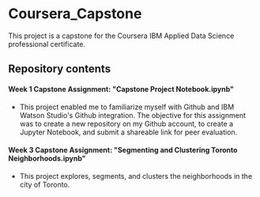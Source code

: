 # Coursera_Capstone
This project is a capstone for the Coursera IBM Applied Data Science professional certificate.
## Repository contents
#### Week 1 Capstone Assignment: "Capstone Project Notebook.ipynb"
- This project enabled me to familiarize myself with Github and IBM Watson Studio's Github integration. The objective for this assignment was to create a new repository on my Github account, to create a Jupyter Notebook, and submit a shareable link for peer evaluation.
#### Week 3 Capstone Assignment: "Segmenting and Clustering Toronto Neighborhoods.ipynb"
- This project explores, segments, and clusters the neighborhoods in the city of Toronto.
